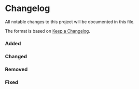 # Changelog

All notable changes to this project will be documented in this file.

The format is based on [Keep a Changelog](https://keepachangelog.com/en/1.1.0/).

### Added


### Changed


### Removed


### Fixed